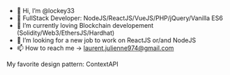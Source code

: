 - 👋 Hi, I’m @lockey33
- 👀 FullStack Developer: NodeJS/ReactJS/VueJS/PHP/jQuery/Vanilla ES6
- 🌱 I’m currently loving Blockchain developement (Solidity/Web3/EthersJS/Hardhat)
- 💞️ I’m looking for a new job to work on ReactJS or/and NodeJS
- 📫 How to reach me -> laurent.julienne974@gmail.com


My favorite design pattern: ContextAPI


<!---
lockey33/lockey33 is a ✨ special ✨ repository because its `README.md` (this file) appears on your GitHub profile.
You can click the Preview link to take a look at your changes.
--->
